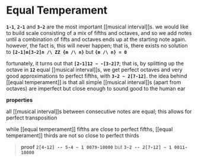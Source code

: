 # Equal Temperament

**`1-1`**, **`2-1`** and **`3-2`** are the most important [[musical interval]]s. we would like to build scale consisting of a mix of fifths and octaves, and so we add notes until a combination of fifts and octaves ends up at the starting note again. however, the fact is, this will never happen; that is, there exists no solution to **`[2-1]m[3-2]n /\ ZZ {m /\ n}`** but **`{m /\ n} = 0`**

fortunately, it turns out that **`[2-1]12 ~ -[3-2]7`**; that is, by splitting up the octave in **`12`** equal [[musical interval]]s, we get perfect octaves and very good approximations to perfect fifths, with **`3-2 ~ 2[7-12]`**. the idea behind [[equal temperament]] is that all simple [[musical interval]]s (apart from octaves) are imperfect but close enough to sound good to the human ear

**properties**

all [[musical interval]]s between consecutive notes are equal; this allows for perfect transposition

while [[equal temperament]] fifths are close to perfect fifths, [[equal temperament]] thirds are not so close to perfect thirds

> **proof** **`2[4-12] -- 5-4 ~ 1 0079-10000`** but **`3-2 -- 2[7-12] ~ 1 0011-10000`**
